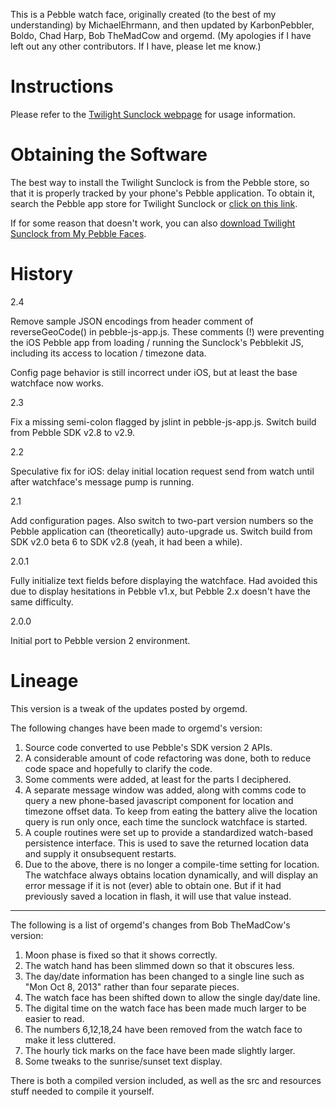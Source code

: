 This is a Pebble watch face, originally created (to the best of my understanding) by MichaelEhrmann, and then updated by KarbonPebbler, Boldo, Chad Harp, Bob TheMadCow and orgemd.  (My apologies if I have left out any other contributors.  If I have, please let me know.)

# Instructions

Please refer to the [Twilight Sunclock webpage](http://ewedel.github.io/pebble-sunclock/) for usage information.

# Obtaining the Software

The best way to install the Twilight Sunclock is from the Pebble store, so that it is properly tracked by your phone's Pebble application. To obtain it, search the Pebble app store for Twilight Sunclock or [click on this link](http://pblweb.com/appstore/52cbea986e5f7003cf000134/ "Twilight SunClock on the Pebble appstore").

If for some reason that doesn't work, you can also [download Twilight Sunclock from My Pebble Faces](http://www.mypebblefaces.com/apps/21510/9960/).

# History

2.4

Remove sample JSON encodings from header comment of reverseGeoCode() in pebble-js-app.js.  These comments (!) were preventing the iOS Pebble app from loading / running the Sunclock's Pebblekit JS, including its access to location / timezone data.

Config page behavior is still incorrect under iOS, but at least the base watchface now works.

2.3

Fix a missing semi-colon flagged by jslint in pebble-js-app.js.  Switch build from Pebble SDK v2.8 to v2.9.

2.2

Speculative fix for iOS: delay initial location request send from watch until after watchface's message pump is running.

2.1

Add configuration pages.  Also switch to two-part version numbers so the Pebble application can (theoretically) auto-upgrade us.  Switch build from SDK v2.0 beta 6 to SDK v2.8 (yeah, it had been a while).

2.0.1

Fully initialize text fields before displaying the watchface. Had avoided this due to display hesitations in Pebble v1.x, but Pebble 2.x doesn't have the same difficulty.

2.0.0

Initial port to Pebble version 2 environment.

# Lineage

This version is a tweak of the updates posted by orgemd.

The following changes have been made to orgemd's version:

1.  Source code converted to use Pebble's SDK version 2 APIs.
2.  A considerable amount of code refactoring was done, both to reduce code space and hopefully to clarify the code.
3.  Some comments were added, at least for the parts I deciphered.
4.  A separate message window was added, along with comms code to query a new phone-based javascript component for location and timezone offset data.  To keep from eating the battery alive the location query is run only once, each time the sunclock watchface is started.
5.  A couple routines were set up to provide a standardized watch-based persistence interface.  This is used to save the returned location data and supply it onsubsequent restarts.
6.  Due to the above, there is no longer a compile-time setting for location. The watchface always obtains location dynamically, and will display an error message if it is not (ever) able to obtain one.  But if it had previously saved a location in flash, it will use that value instead.

-----------------------

The following is a list of orgemd's changes from Bob TheMadCow's version:

1.  Moon phase is fixed so that it shows correctly.
2.  The watch hand has been slimmed down so that it obscures less.
3.  The day/date information has been changed to a single line such as "Mon Oct 8, 2013" rather than four separate pieces.
4.  The watch face has been shifted down to allow the single day/date line.
5.  The digital time on the watch face has been made much larger to be easier to read.
6.  The numbers 6,12,18,24 have been removed from the watch face to make it less cluttered.
7.  The hourly tick marks on the face have been made slightly larger.
8.  Some tweaks to the sunrise/sunset text display.

There is both a compiled version included, as well as the src and resources stuff needed to compile it yourself.



